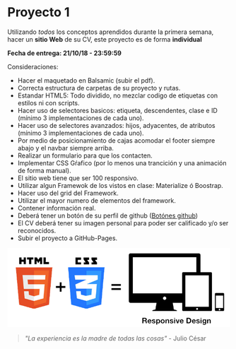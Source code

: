 # Proyecto 1 

Utilizando *todos* los conceptos aprendidos durante la primera semana, hacer un **sitio Web** de su CV, este proyecto es de forma **individual** 

**Fecha de entrega: 21/10/18 - 23:59:59**

Consideraciones:

- Hacer el maquetado en Balsamic (subir el pdf).
- Correcta estructura de carpetas de su proyecto y rutas.
- Estandar HTML5: Todo dividido, no mezclar codigo de etiquetas con estilos ni con scripts.
- Hacer uso de selectores basicos: etiqueta, descendentes, clase e ID (mínimo 3 implementaciones de cada uno).
- Hacer uso de selectores avanzados: hijos, adyacentes, de atributos (mínimo 3 implementaciones de cada uno).
- Por medio de posicionamiento de cajas acomodar el footer siempre abajo y el navbar siempre arriba.
- Realizar un formulario para que los contacten.
- Implementar CSS Gŕafico (por lo menos una trancición y una animación de forma manual).
- El sitio web tiene que ser 100 responsivo.
- Utilizar algun Framewok de los vistos en clase: Materialize ó Boostrap.
- Hacer uso del grid del Framework.
- Utilizar el mayor numero de elementos del framework.
- Contener información real.
- Deberá tener un botón de su perfil de github ([Botónes github](https://buttons.github.io/ "Botónes github"))
- El CV deberá tener su imagen personal para poder ser calificado y/o ser reconocidos.
- Subir el proyecto a GitHub-Pages.

![html5](https://github.com/joule7/CursoWebGen37/blob/master/Clases/Clase03Web/TareaClase03/images/hcj.png)

> *"La experiencia es la madre de todas las cosas"* - Julio César
